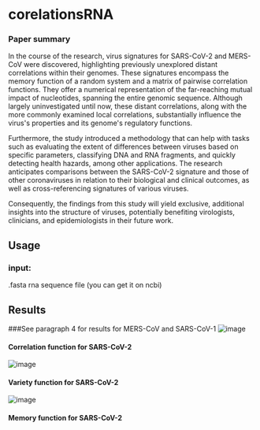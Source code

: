 # corelationsRNA

### Paper summary

In the course of the research, virus signatures for SARS-CoV-2 and MERS-CoV were discovered, highlighting previously unexplored distant correlations within their genomes. These signatures encompass the memory function of a random system and a matrix of pairwise correlation functions. They offer a numerical representation of the far-reaching mutual impact of nucleotides, spanning the entire genomic sequence. Although largely uninvestigated until now, these distant correlations, along with the more commonly examined local correlations, substantially influence the virus's properties and its genome's regulatory functions.

Furthermore, the study introduced a methodology that can help with tasks such as evaluating the extent of differences between viruses based on specific parameters, classifying DNA and RNA fragments, and quickly detecting health hazards, among other applications. The research anticipates comparisons between the SARS-CoV-2 signature and those of other coronaviruses in relation to their biological and clinical outcomes, as well as cross-referencing signatures of various viruses.

Consequently, the findings from this study will yield exclusive, additional insights into the structure of viruses, potentially benefiting virologists, clinicians, and epidemiologists in their future work.

## Usage
### input: 
.fasta rna sequence file (you can get it on ncbi)

## Results
###See paragraph 4 for results for MERS-CoV and SARS-CoV-1
![image](https://user-images.githubusercontent.com/36309634/233639817-a6c7672c-9e36-4625-808c-8f3baa986c55.png)
#### Correlation function for SARS-CoV-2
![image](https://user-images.githubusercontent.com/36309634/233640004-f021e698-091e-4544-8558-1b3def15dff4.png)
#### Variety function for SARS-CoV-2
![image](https://user-images.githubusercontent.com/36309634/233640080-d67a89e0-20d7-48d6-9402-cdff5aa0ba32.png)
#### Memory function for SARS-CoV-2


